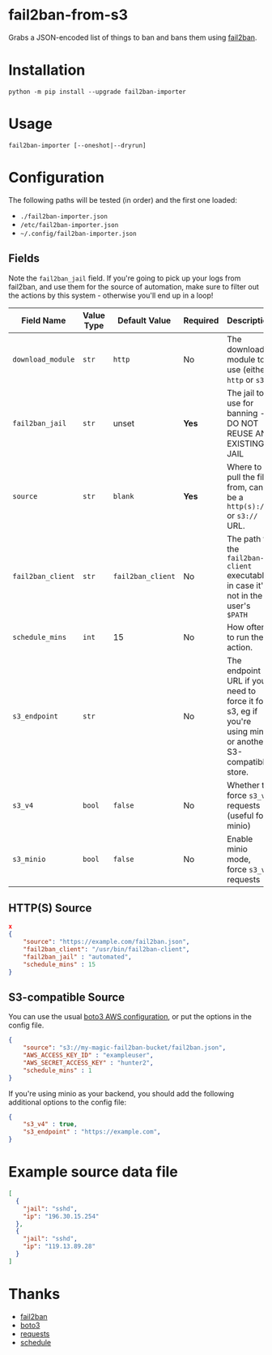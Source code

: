 # fail2ban-from-s3

Grabs a JSON-encoded list of things to ban and bans them using [fail2ban](https://www.fail2ban.org).

# Installation

`python -m pip install --upgrade fail2ban-importer`

# Usage

`fail2ban-importer [--oneshot|--dryrun]`

# Configuration

The following paths will be tested (in order) and the first one loaded:

 - `./fail2ban-importer.json`
 - `/etc/fail2ban-importer.json`
 - `~/.config/fail2ban-importer.json`

## Fields 

Note the `fail2ban_jail` field. If you're going to pick up your logs from fail2ban, and use them for the source of automation, make sure to filter out the actions by this system - otherwise you'll end up in a loop!

| Field Name        | Value Type | Default Value     | Required | Description |
| ---               |     ---    |     ---           |  ---     |    ---   |
| `download_module` | `str`      | `http`            | No       | The download module to use (either `http` or `s3`)  |
| `fail2ban_jail`   | `str`      | unset             | **Yes**  | The jail to use for banning - DO NOT REUSE AN EXISTING JAIL |
| `source`          | `str`      | `blank`           | **Yes**  | Where to pull the file from, can be a `http(s)://` or `s3://` URL. |
| `fail2ban_client` | `str`      | `fail2ban_client` | No       |  The path to the `fail2ban-client` executable, in case it's not in the user's `$PATH` |
| `schedule_mins`   | `int`      | 15                | No       | How often to run the action. |
| `s3_endpoint`     | `str`      |                   | No       | The endpoint URL if you need to force it for s3, eg if you're using minio or another S3-compatible store. |
| `s3_v4`           | `bool`     | `false`           | No       | Whether to force `s3_v4` requests (useful for minio) |
| `s3_minio`        | `bool`     | `false`           | No       | Enable minio mode, force `s3_v4` requests |

## HTTP(S) Source

```json fail2ban-importer.json
x
{
    "source": "https://example.com/fail2ban.json",
    "fail2ban_client": "/usr/bin/fail2ban-client",
    "fail2ban_jail" : "automated",
    "schedule_mins" : 15
}
```

## S3-compatible Source

You can use the usual [boto3 AWS configuration](https://boto3.amazonaws.com/v1/documentation/api/latest/guide/quickstart.html#configuration), or put the options in the config file.

```json fail2ban-importer.json
{
    "source": "s3://my-magic-fail2ban-bucket/fail2ban.json",
    "AWS_ACCESS_KEY_ID" : "exampleuser",
    "AWS_SECRET_ACCESS_KEY" : "hunter2",
    "schedule_mins" : 1
}
```

If you're using minio as your backend, you should add the following additional options to the config file:

```json
{
    "s3_v4" : true,
    "s3_endpoint" : "https://example.com",
}
```

# Example source data file

```json data.json
[
  {
    "jail": "sshd",
    "ip": "196.30.15.254"
  },
  {
    "jail": "sshd",
    "ip": "119.13.89.28"
  }
]
```

# Thanks

 - [fail2ban](https://www.fail2ban.org)
 - [boto3](https://boto3.amazonaws.com)
 - [requests](https://docs.python-requests.org/en/master/index.html)
 - [schedule](https://schedule.readthedocs.io/en/stable/)